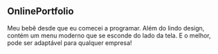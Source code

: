 <h2>OnlinePortfolio</h2>
Meu bebê desde que eu comecei a programar. Além do lindo design, contém um menu moderno que se esconde do lado da tela. E o melhor, pode ser adaptável para qualquer empresa!
